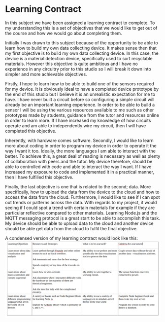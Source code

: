 # Learning Contract
In this subject we have been assigned a learning contract to complete. To my understanding this is a set of objectives that we would like to get out of the course and how we would go about completing them.

Initially I was drawn to this subject because of the opportunity to be able to learn how to build my own data collecting device. It makes sense then that my first objective is to build my own data collecting device. In this case, the device is a material detection device, specifically used to sort recyclable materials. However this objective is quite ambitious and I have no experience in any circuitry prior to this studio so I will break it down into simpler and more achievable objectives.

Firstly, I hope to learn how to be able to build one of the sensors required for my device. It is obviously ideal to have a completed device prototype by the end of this studio but I believe it is an unrealistic expectation for me to have. I have never built a circuit before so configuring a simple circuit will already be an important learning experience. In order to be able to build a sensor I will be using the various resources available to me such as other prototypes made by students, guidance from the tutor and resources online in order to learn more. If I have increased my knowledge of how circuits operate and am able to independently wire my circuit, then I will have completed this objective.

Inherently, with hardware comes software. Secondly, I would like to learn more about coding in order to program my device in order to operate it the way I want it too. Ideally, the more languages I am able to interact with the better. To achieve this, a great deal of reading is necessary as well as plenty of collaboration with peers and the tutor. My device therefore, should be able to controlled with code and able to interact the way I want. If I have increased my exposure to code and implemented it in a practical manner, then I have fulfilled this objective.

Finally, the last objective is one that is related to the second; data. More specifically, how to upload the data from the device to the cloud and how to access the data from the cloud. Furthermore, I would like to see if I can spot out trends or patterns across the data. With regards to my project, it would seeing if I could spot a trend with certain materials for example if they are particular reflective compared to other materials. Learning Node.js and the MQTT messaging protocol is a great start to be able to accomplish this task. My device should be able to upload data to the cloud and another device should be able get data from the cloud to fulfil the final objective.

A condensed version of my learning contract would look like this:
![Learning Contract](/img/Learning.png)
